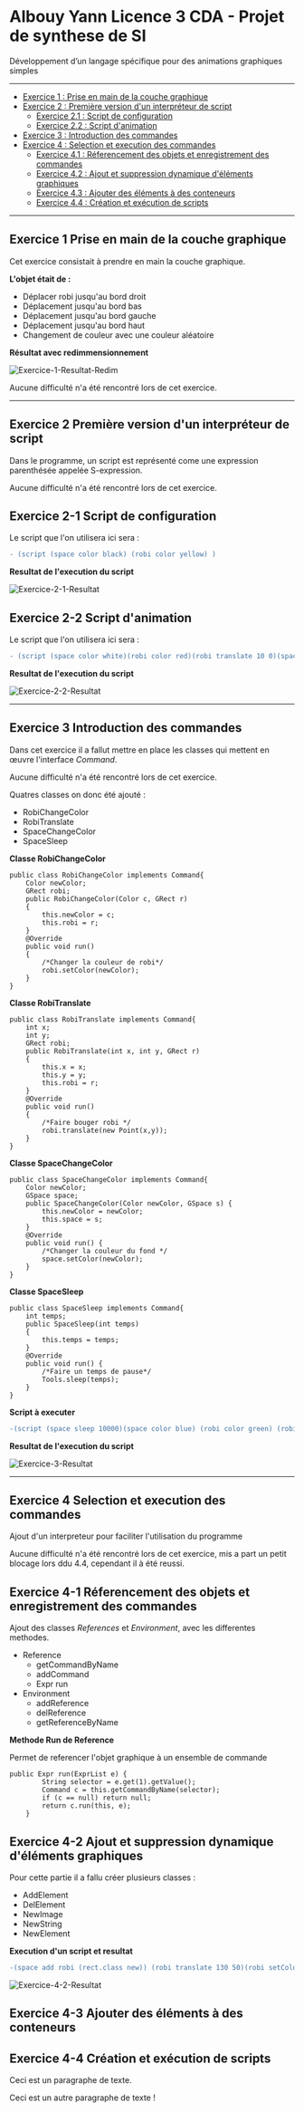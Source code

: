 # Albouy Yann Licence 3 CDA - Projet de synthese de SI 
Développement d’un langage spécifique pour des animations graphiques simples 
*******************
+ [Exercice 1 : Prise en main de la couche graphique](#exercice-1-Prise-en-main-de-la-couche-graphique)
+ [Exercice 2 : Première version d'un interpréteur de script](#exercice-2-première-version-dun-interpréteur-de-script)
  + [Exercice 2.1 : Script de configuration](#exercice-2-1-script-de-configuration)
  + [Exercice 2.2 : Script d'animation](#exercice-2-2-script-danimation)
+ [Exercice 3 : Introduction des commandes](#exercice-3-introduction-des-commandes)
+ [Exercice 4 : Selection et execution des commandes](#exercice-4-selection-et-execution-des-commandes)
  + [Exercice 4.1 : Réferencement des objets et enregistrement des commandes](#exercice-4-1-réferencement-des-objets-et-enregistrement-des-commandes)
  + [Exercice 4.2 : Ajout et suppression dynamique d'éléments graphiques](#exercice-4-2-ajout-et-suppression-dynamique-déléments-graphiques)
  + [Exercice 4.3 : Ajouter des éléments à des conteneurs](#exercice-4-3-ajouter-des-éléments-à-des-conteneurs)
  + [Exercice 4.4 : Création et exécution de scripts](#exercice-4-4-création-et-exécution-de-scripts)
*******************
## Exercice 1 Prise en main de la couche graphique
Cet exercice consistait à prendre en main la couche graphique.

__L'objet était de :__
  * Déplacer robi jusqu'au bord droit
  * Déplacement jusqu'au bord bas
  * Déplacement jusqu'au bord gauche
  * Déplacement jusqu'au bord haut
  * Changement de couleur avec une couleur aléatoire

**Résultat avec redimmensionnement**

![Exercice-1-Resultat-Redim](https://github.com/YannAlbouy/home/blob/master/Exercice-1-redim.gif "resultat-1-redim")

Aucune difficulté n'a été rencontré lors de cet exercice.
*******************
## Exercice 2 Première version d'un interpréteur de script
Dans le programme, un script est représenté come une expression parenthésée appelée S-expression.

Aucune difficulté n'a été rencontré lors de cet exercice.

## Exercice 2-1 Script de configuration

Le script que l'on utilisera ici sera :

```diff
- (script (space color black) (robi color yellow) )
```
**Resultat de l'execution du script**

![Exercice-2-1-Resultat](https://github.com/YannAlbouy/home/blob/master/Exercice-2-1.png "resultat-2-1")

## Exercice 2-2 Script d'animation

Le script que l'on utilisera ici sera :

```diff
- (script (space color white)(robi color red)(robi translate 10 0)(space sleep 100)(robi translate 0 10)(space sleep 100)(robi (translate -10 0)(space sleep 100)(robi translate 0 -10) )
```
**Resultat de l'execution du script**

![Exercice-2-2-Resultat](https://github.com/YannAlbouy/home/blob/master/Exercice-2-2.gif "resultat-2-2")

*******************
## Exercice 3 Introduction des commandes
Dans cet exercice il a fallut mettre en place les classes qui mettent en œuvre l'interface *Command*.

Aucune difficulté n'a été rencontré lors de cet exercice.

Quatres classes on donc été ajouté : 
  * RobiChangeColor
  * RobiTranslate
  * SpaceChangeColor
  * SpaceSleep
  
**Classe RobiChangeColor**
```
public class RobiChangeColor implements Command{
	Color newColor;
	GRect robi;
	public RobiChangeColor(Color c, GRect r)
	{
		this.newColor = c;
		this.robi = r;
	}
	@Override
	public void run()
	{
		/*Changer la couleur de robi*/
		robi.setColor(newColor);
	}
}
```

**Classe RobiTranslate**

```
public class RobiTranslate implements Command{
	int x;
	int y;
	GRect robi;
	public RobiTranslate(int x, int y, GRect r)
	{
		this.x = x;
		this.y = y;
		this.robi = r;
	}
	@Override
	public void run()
	{
		/*Faire bouger robi */
		robi.translate(new Point(x,y));
	}
}
```

**Classe SpaceChangeColor**

```
public class SpaceChangeColor implements Command{
	Color newColor;
	GSpace space;
	public SpaceChangeColor(Color newColor, GSpace s) {
		this.newColor = newColor;
		this.space = s;
	}
	@Override
	public void run() {
		/*Changer la couleur du fond */
		space.setColor(newColor);
	}
}
```

**Classe SpaceSleep**
```
public class SpaceSleep implements Command{
	int temps;
	public SpaceSleep(int temps)
	{
		this.temps = temps;
	}
	@Override
	public void run() {
		/*Faire un temps de pause*/
		Tools.sleep(temps);
	}
}
```
**Script à executer**

```diff
-(script (space sleep 10000)(space color blue) (robi color green) (robi translate 10 0) (space sleep 100) (robi translate 0 10) (space sleep 100) (robi translate -10 0) (space sleep 100) (robi translate 0 -10) )
```

**Resultat de l'execution du script**

![Exercice-3-Resultat](https://github.com/YannAlbouy/home/blob/master/Exercice-3.gif?style=centerme "resultat-3")
*******************
## Exercice 4 Selection et execution des commandes

Ajout d'un interpreteur pour faciliter l'utilisation du programme

Aucune difficulté n'a été rencontré lors de cet exercice, mis a part un petit blocage lors ddu 4.4, cependant il à été reussi.

## Exercice 4-1 Réferencement des objets et enregistrement des commandes
Ajout des classes *References* et *Environment*, avec les differentes methodes.
* Reference
	* getCommandByName
	* addCommand
	* Expr run
* Environment
	* addReference
	* delReference
	* getReferenceByName

**Methode Run de Reference**

Permet de referencer l'objet graphique à un ensemble de commande
```
public Expr run(ExprList e) {
		String selector = e.get(1).getValue();
		Command c = this.getCommandByName(selector);
		if (c == null) return null;
		return c.run(this, e);
	}
```

## Exercice 4-2 Ajout et suppression dynamique d'éléments graphiques
Pour cette partie il a fallu créer plusieurs classes :
* AddElement
* DelElement
* NewImage
* NewString
* NewElement

**Execution d'un script et resultat**
```diff
-(space add robi (rect.class new)) (robi translate 130 50)(robi setColor yellow)(space add momo (oval.class new))(momo setColor red)(momo translate 80 80)(space add pif (image.class new alien.gif))(pif translate 100 0)(space add hello (label.class new "Hello world"))(hello translate 10 10)(hello setColor black)
```
![Exercice-4-2-Resultat](https://github.com/YannAlbouy/home/blob/master/Exercice4-2.png "resultat-3")

## Exercice 4-3 Ajouter des éléments à des conteneurs
## Exercice 4-4 Création et exécution de scripts

<p>Ceci est un paragraphe de texte.</p>

<p>Ceci est un autre paragraphe de texte !</p>
